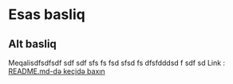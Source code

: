 # Esas basliq

## Alt basliq
Meqalisdfsdfsdf  sdf sdf sfs fs fsd sfsd fs dfsfdddsd f sdf sd
Link :
[README.md-də keçidə baxın](#django-nun-kontekst-prosessorlar%C4%B1n%C4%B1n-m%C9%99qs%C9%99dini-izah-edin)

